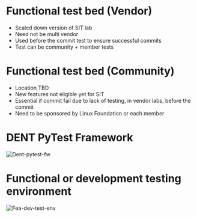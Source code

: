 # Functional test bed (Vendor)

* Scaled down version of SIT lab
* Need not be multi vendor
* Used before the commit test to ensure successful commits
* Test can be community + member tests

# Functional test bed (Community)

* Location TBD
* New features not eligible yet for SIT
* Essential if commit fail due to lack of testing, in vendor labs, before the commit
* Need to be sponsored by Linux Foundation or each member

# DENT PyTest Framework

![Dent-pytest-fw](../img/pytest-fw.png)

# Functional or development testing environment

![Fea-dev-test-env](../img/fea-dev-test-env.png)
